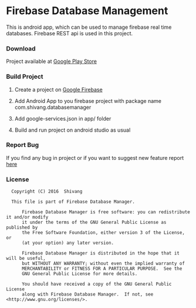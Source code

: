 # Firebase Database Management

This is android app, which can be used to manage firebase real time databases.
Firebase REST api is used in this project.

### Download
Project available at [Google Play Store](https://play.google.com/store/apps/details?id=com.shivang.databasemanager&hl=en)

### Build Project

1. Create a project on [Google Firebase](https://console.firebase.google.com/)

2. Add Android App to you firebase project with package name com.shivang.databasemanager

3. Add google-services.json in app/ folder

4. Build and run project on android studio as usual

### Report Bug

If you find any bug in project or if you want to suggest new feature report [here](https://github.com/kshivang/FirebaseDatabaseControl/issues/new)

### License

      Copyright (C) 2016  Shivang
  
      This file is part of Firebase Database Manager.
 
          Firebase Database Manager is free software: you can redistribute it and/or modify
          it under the terms of the GNU General Public License as published by
          the Free Software Foundation, either version 3 of the License, or
          (at your option) any later version.
 
          Firebase Database Manager is distributed in the hope that it will be useful,
          but WITHOUT ANY WARRANTY; without even the implied warranty of
          MERCHANTABILITY or FITNESS FOR A PARTICULAR PURPOSE.  See the
          GNU General Public License for more details.
 
          You should have received a copy of the GNU General Public License
          along with Firebase Database Manager.  If not, see <http://www.gnu.org/licenses/>.
